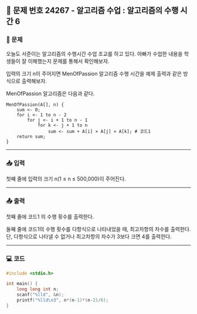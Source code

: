 ## 📝 문제 번호 24267 - 알고리즘 수업 : 알고리즘의 수행 시간 6  

### 📌 문제
오늘도 서준이는 알고리즘의 수행시간 수업 조교를 하고 있다. 아빠가 수업한 내용을 학생들이 잘 이해했는지 문제를 통해서 확인해보자.

입력의 크기 n이 주어지면 MenOfPassion 알고리즘 수행 시간을 예제 출력과 같은 방식으로 출력해보자.

MenOfPassion 알고리즘은 다음과 같다.
```
MenOfPassion(A[], n) {
    sum <- 0;
    for i <- 1 to n - 2
        for j <- i + 1 to n - 1
            for k <- j + 1 to n
                sum <- sum + A[i] × A[j] × A[k]; # 코드1
    return sum;
}
```

---

### 📥 입력
첫째 줄에 입력의 크기 n(1 ≤ n ≤ 500,000)이 주어진다.

---

### 📤 출력
첫째 줄에 코드1 의 수행 횟수를 출력한다.

둘째 줄에 코드1의 수행 횟수를 다항식으로 나타내었을 때, 최고차항의 차수를 출력한다. 단, 다항식으로 나타낼 수 없거나 최고차항의 차수가 3보다 크면 4를 출력한다.

---

### 💻 코드
```c
#include <stdio.h>

int main() {
	long long int n;
	scanf("%lld", &n);
	printf("%lld\n3", n*(n-1)*(n-2)/6);
}
```
